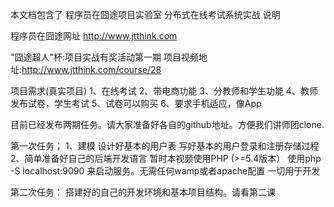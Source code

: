 本文档包含了 程序员在囧途项目实验室 分布式在线考试系统实战 说明

程序员在囧途网址 http://www.jtthink.com


"囧途超人"杯:项目实战有奖活动第一期
项目视频地址:http://www.jtthink.com/course/28

项目需求(真实项目)
1、在线考试
2、带电商功能
3、分教师和学生功能
4、教师发布试卷，学生考试
5、试卷可以购买
6、要求手机适应，像App


目前已经发布两期任务。请大家准备好各自的github地址。方便我们讲师团clone.

第一次任务；
1、建模
    设计好基本的用户表
    写好基本的用户登录和注册存储过程
2、简单准备好自己的后端开发语言
    暂时本视频使用PHP (>=5.4版本）
   使用php -S localhost:9090 来启动服务。无需任何wamp或者apache配置
    一切用于开发

第二次任务：
搭建好的自己的开发环境和基本项目结构。请看第二课